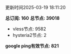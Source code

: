 更新时间2025-03-19 18:11:20

**总订阅: 160**
**总节点: 39018**
- vless节点: 9582
- hysteria2节点: 2

**google ping有效节点: 821**
